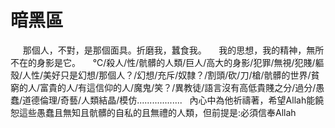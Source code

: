 # 暗黑區
      那個人，不對，是那個面具。折磨我，蠶食我。
     我的思想，我的精神，無所不在的身影是它。
     ℃/殺人/性/骯髒的人類/巨人/高大的身影/犯罪/無視/犯賤/軀殼/人性/美好只是幻想/那個人？/幻想/充斥/奴隸？/割頭/砍/刀/槍/骯髒的世界/貧窮的人/富貴的人/有這信仰的人/魔鬼/笑？/異教徒/語言沒有高低貴賤之分/過分/愚蠢/道德倫理/奇藝/人類結晶/模仿..................
    內心中為他祈禱著，希望Allah能饒恕這些愚蠢且無知且骯髒的自私的且無禮的人類，但前提是:必須信奉Allah
